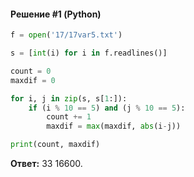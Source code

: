 #### Решение #1 (Python)
```python
f = open('17/17var5.txt')

s = [int(i) for i in f.readlines()]

count = 0
maxdif = 0

for i, j in zip(s, s[1:]):
	if (i % 10 == 5) and (j % 10 == 5):
		count += 1
		maxdif = max(maxdif, abs(i-j))

print(count, maxdif)
```
**Ответ:** 33 16600.
